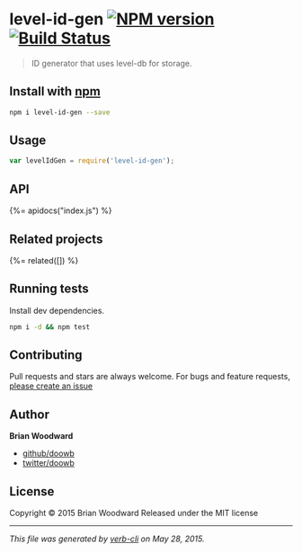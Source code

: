 # level-id-gen [![NPM version](https://badge.fury.io/js/level-id-gen.svg)](http://badge.fury.io/js/level-id-gen)  [![Build Status](https://travis-ci.org/doowb/level-id-gen.svg)](https://travis-ci.org/doowb/level-id-gen) 

> ID generator that uses level-db for storage.

## Install with [npm](npmjs.org)

```bash
npm i level-id-gen --save
```

## Usage

```js
var levelIdGen = require('level-id-gen');
```

## API
<!-- add a path or glob pattern for files with code comments to use for docs  -->
{%= apidocs("index.js") %}

## Related projects
<!-- add an array of related projects, then un-escape the helper -->
{%= related([]) %}  

## Running tests
Install dev dependencies.

```bash
npm i -d && npm test
```


## Contributing
Pull requests and stars are always welcome. For bugs and feature requests, [please create an issue](https://github.com/doowb/level-id-gen/issues)


## Author

**Brian Woodward**
 
+ [github/doowb](https://github.com/doowb)
+ [twitter/doowb](http://twitter.com/doowb) 

## License
Copyright © 2015 Brian Woodward
Released under the MIT license

***

_This file was generated by [verb-cli](https://github.com/assemble/verb-cli) on May 28, 2015._

